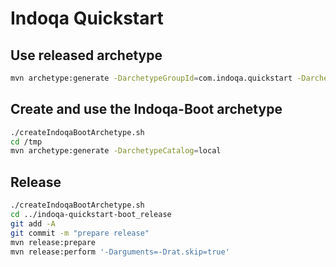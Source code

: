 # Indoqa Quickstart

## Use released archetype
```bash
mvn archetype:generate -DarchetypeGroupId=com.indoqa.quickstart -DarchetypeArtifactId=quickstart-boot-archetype -DarchetypeVersion=0.8.0.1
```

## Create and use the Indoqa-Boot archetype
```bash
./createIndoqaBootArchetype.sh
cd /tmp
mvn archetype:generate -DarchetypeCatalog=local
```

## Release
```bash
./createIndoqaBootArchetype.sh
cd ../indoqa-quickstart-boot_release
git add -A 
git commit -m "prepare release"
mvn release:prepare
mvn release:perform '-Darguments=-Drat.skip=true'
```
